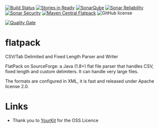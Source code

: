 [![Build Status](https://secure.travis-ci.org/Appendium/flatpack.png?branch=master)](http://travis-ci.org/Appendium/flatpack) [![Stories in Ready](https://badge.waffle.io/Appendium/flatpack.png?label=ready)](https://waffle.io/Appendium/flatpack)
[![SonarQube](https://sonarcloud.io/api/project_badges/measure?project=net.sf.flatpack:flatpack-parent&metric=bugs)](https://sonarcloud.io/dashboard/index/net.sf.flatpack:flatpack-parent) 
[![Sonar Reliability](https://sonarcloud.io/api/project_badges/measure?project=net.sf.flatpack:flatpack-parent&metric=reliability_rating)](https://sonarcloud.io/dashboard/index/net.sf.flatpack:flatpack-parent) 
[![Sonar Security](https://sonarcloud.io/api/project_badges/measure?project=net.sf.flatpack:flatpack-parent&metric=security_rating)](https://sonarcloud.io/dashboard/index/net.sf.flatpack:flatpack-parent) 
[![Maven Central Flatpack](https://maven-badges.herokuapp.com/maven-central/net.sf.flatpack/flatpack/badge.svg)](https://maven-badges.herokuapp.com/maven-central/net.sf.flatpack/flatpack)
![GitHub license](https://img.shields.io/github/license/appendium/flatpack.svg?style=flat-square)

 [![Quality Gate](https://sonarcloud.io/api/project_badges/quality_gate?project=net.sf.flatpack:flatpack-parent)](https://sonarcloud.io/dashboard/index/net.sf.flatpack:flatpack-parent) 
 

flatpack
========

CSV/Tab Delimited and Fixed Length Parser and Writer

FlatPack on SourceForge: a Java (1.8+) flat file parser that handles CSV, 
fixed length and custom delimiters. It can handle very large files.

The formats are configured in XML, it is fast and released under Apache license 2.0.

Links
=====

* Thank you to [YourKit](http://www.yourkit.com) for the OSS Licence
